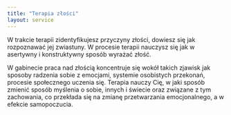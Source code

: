 ```yaml
---
title: "Terapia złości"
layout: service
---
```


W trakcie terapii zidentyfikujesz przyczyny złości, dowiesz się jak rozpoznawać jej zwiastuny. W procesie terapii nauczysz się jak w asertywny i konstruktywny sposób wyrażać złość.

W gabinecie praca nad złością koncentruje się wokół takich zjawisk jak sposoby radzenia sobie z emocjami, systemie osobistych przekonań, procesie społecznego uczenia się. Terapia nauczy Cię, w jaki sposób zmienić sposób myślenia o sobie, innych i świecie oraz związane z tym zachowania, co przekłada się na zmianę przetwarzania emocjonalnego, a w efekcie samopoczucia.
